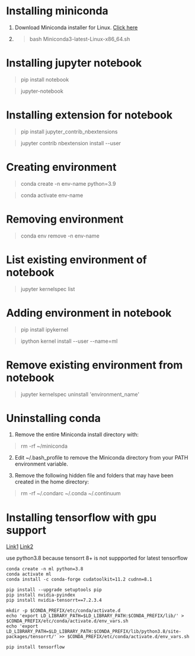 # Installing miniconda
1. Download Miniconda installer for Linux.
[Click here](https://docs.conda.io/projects/conda/en/stable/user-guide/install/linux.html)

2. > bash Miniconda3-latest-Linux-x86_64.sh

# Installing jupyter notebook

> pip install notebook

> jupyter-notebook

# Installing extension for notebook

> pip install jupyter_contrib_nbextensions

> jupyter contrib nbextension install --user

# Creating environment

> conda create -n env-name python=3.9

> conda activate env-name

# Removing environment

> conda env remove -n env-name

# List existing environment of notebook

> jupyter kernelspec list

# Adding environment in notebook

> pip install ipykernel

> ipython kernel install --user --name=ml

# Remove existing environment from notebook

> jupyter kernelspec uninstall 'environment_name'

# Uninstalling conda
1. Remove the entire Miniconda install directory with:
> rm -rf ~/miniconda

2. Edit ~/.bash_profile to remove the Miniconda directory from your PATH environment variable.

3. Remove the following hidden file and folders that may have been created in the home directory:
> rm -rf ~/.condarc ~/.conda ~/.continuum

# Installing tensorflow with gpu support
[Link1](https://github.com/tensorflow/tensorflow/issues/57679)
[Link2](https://www.tensorflow.org/install/pip)

use python3.8 because tensorrt 8+ is not suppported for latest tensorflow
```
conda create -n ml python=3.8
conda activate ml
conda install -c conda-forge cudatoolkit=11.2 cudnn=8.1  
```
```
pip install --upgrade setuptools pip
pip install nvidia-pyindex
pip install nvidia-tensorrt==7.2.3.4
```
```
mkdir -p $CONDA_PREFIX/etc/conda/activate.d
echo 'export LD_LIBRARY_PATH=$LD_LIBRARY_PATH:$CONDA_PREFIX/lib/' > $CONDA_PREFIX/etc/conda/activate.d/env_vars.sh
echo 'export LD_LIBRARY_PATH=$LD_LIBRARY_PATH:$CONDA_PREFIX/lib/python3.8/site-packages/tensorrt/' >> $CONDA_PREFIX/etc/conda/activate.d/env_vars.sh
```
```
pip install tensorflow
```